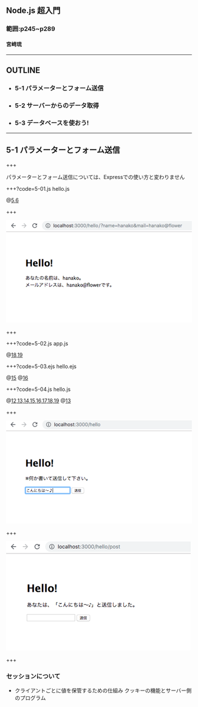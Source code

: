 ## Node.js 超入門
### 範囲:p245~p289
#### 宮﨑琉

---

## OUTLINE

- ### 5-1 パラメーターとフォーム送信
- ### 5-2 サーバーからのデータ取得
- ### 5-3 データベースを使おう!

---

## 5-1 パラメーターとフォーム送信

+++

パラメーターとフォーム送信については、Expressでの使い方と変わりません

+++?code=5-01.js
hello.js

@[5,6](queryからnameとmailの値を取り出す)

+++

![output1](5-01.png)

+++



+++?code=5-02.js
app.js

@[18,19](JSONエンコーディング、URLエンコーディング)

+++?code=5-03.ejs
hello.ejs

@[15](フォームの送信先を/hello/postに設置)
@[16](入力フィールドを用意)

+++?code=5-04.js
hello.js

@[12,13,14,15,16,17,18,19](フォーム送信した先の処理をrouter.postメソッドで用意)
@[13](bodyからPOST送信された値を取り出す)

+++

![output2](5-04-1.png)

+++

![output3](5-04-2.png)

+++

### セッションについて

- クライアントごとに値を保管するための仕組み クッキーの機能とサーバー側のプログラム
